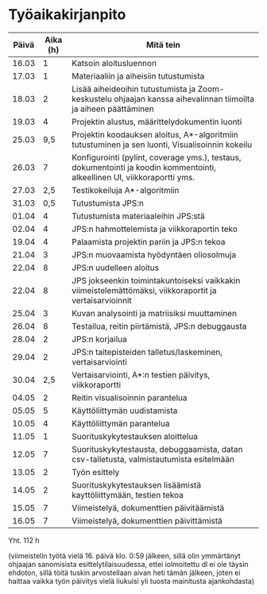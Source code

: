 # Työaikakirjanpito

Päivä | Aika (h) | Mitä tein
------|----------|----------
16.03 | 1 | Katsoin aloitusluennon
17.03 | 1 | Materiaaliin ja aiheisiin tutustumista
18.03 | 2 | Lisää aiheideoihin tutustumista ja Zoom-keskustelu ohjaajan kanssa aihevalinnan tiimoilta ja aiheen päättäminen
19.03 | 4 | Projektin alustus, määrittelydokumentin luonti
25.03 | 9,5 | Projektin koodauksen aloitus, A*-algoritmiin tutustuminen ja sen luonti, Visualisoinnin kokeilu
26.03 | 7 | Konfigurointi (pylint, coverage yms.), testaus, dokumentointi ja koodin kommentointi, alkeellinen UI, viikkoraportti yms.
27.03 | 2,5 | Testikokeiluja A*-algoritmiin
31.03 | 0,5 | Tutustumista JPS:n
01.04 | 4 | Tutustumista materiaaleihin JPS:stä
02.04 | 4 | JPS:n hahmottelemista ja viikkoraportin teko
19.04 | 4 | Palaamista projektin pariin ja JPS:n tekoa
21.04 | 3 | JPS:n muovaamista hyödyntäen oliosolmuja
22.04 | 8 | JPS:n uudelleen aloitus
22.04 | 8 | JPS jokseenkin toimintakuntoiseksi vaikkakin viimeistelemättömäksi, viikkoraportit ja vertaisarvioinnit
25.04 | 3 | Kuvan analysointi ja matriisiksi muuttaminen
26.04 | 8 | Testailua, reitin piirtämistä, JPS:n debuggausta
28.04 | 2 | JPS:n korjailua
29.04 | 2 | JPS:n taitepisteiden talletus/laskeminen, vertaisarviointi
30.04 | 2,5 | Vertaisarviointi, A*:n testien päivitys, viikkoraportti
04.05 | 2 | Reitin visualisoinnin parantelua
05.05 | 5 | Käyttöliittymän uudistamista
10.05 | 4 | Käyttöliittymän parantelua
11.05 | 1 | Suorituskykytestauksen aloittelua
12.05 | 7 | Suorituskykytestausta, debuggaamista, datan csv-talletusta, valmistautumista esitelmään
13.05 | 2 | Työn esittely
14.05 | 2 | Suorituskykytestauksen lisäämistä kayttöliittymään, testien tekoa
15.05 | 7 | Viimeistelyä, dokumenttien päivitäämistä
16.05 | 7 | Viimeistelyä, dokumenttien päivittämistä

Yht. 112 h

(viimeistelin työtä vielä 16. päivä klo. 0:59 jälkeen, sillä olin ymmärtänyt ohjaajan sanomisista esittelytilaisuudessa, ettei iolmoitettu dl ei ole täysin ehdoton, sillä töitä tuskin arvostellaan aivan heti tämän jälkeen, joten ei haittaa vaikka työn päivitys vielä liukuisi yli tuosta mainitusta ajankohdasta)
